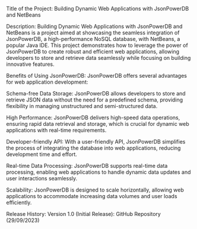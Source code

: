 Title of the Project:
Building Dynamic Web Applications with JsonPowerDB and NetBeans

Description:
Building Dynamic Web Applications with JsonPowerDB and NetBeans is a project aimed at showcasing the seamless integration of JsonPowerDB, a high-performance NoSQL database, with NetBeans, a popular Java IDE. This project demonstrates how to leverage the power of JsonPowerDB to create robust and efficient web applications, allowing developers to store and retrieve data seamlessly while focusing on building innovative features.

Benefits of Using JsonPowerDB:
 JsonPowerDB offers several advantages for web application development:

 Schema-free Data Storage: JsonPowerDB allows developers to store and retrieve JSON data without the need for a predefined schema, 
 providing flexibility in managing unstructured and semi-structured data.

 High Performance: JsonPowerDB delivers high-speed data operations, ensuring rapid data retrieval and storage, which is crucial for dynamic 
 web applications with real-time requirements.

 Developer-friendly API: With a user-friendly API, JsonPowerDB simplifies the process of integrating the database into web applications, 
 reducing development time and effort.

 Real-time Data Processing: JsonPowerDB supports real-time data processing, enabling web applications to handle dynamic data updates and 
 user interactions seamlessly.

 Scalability: JsonPowerDB is designed to scale horizontally, allowing web applications to accommodate increasing data volumes and user 
 loads efficiently.

 Release History:
 Version 1.0 (Initial Release): GitHub Repository (29/09/2023)
